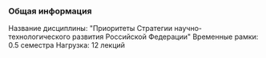 ### Общая информация
Название дисциплины: "Приоритеты Стратегии научно-технологического развития Российской Федерации"
Временные рамки: 0.5 семестра
Нагрузка: 12 лекций

